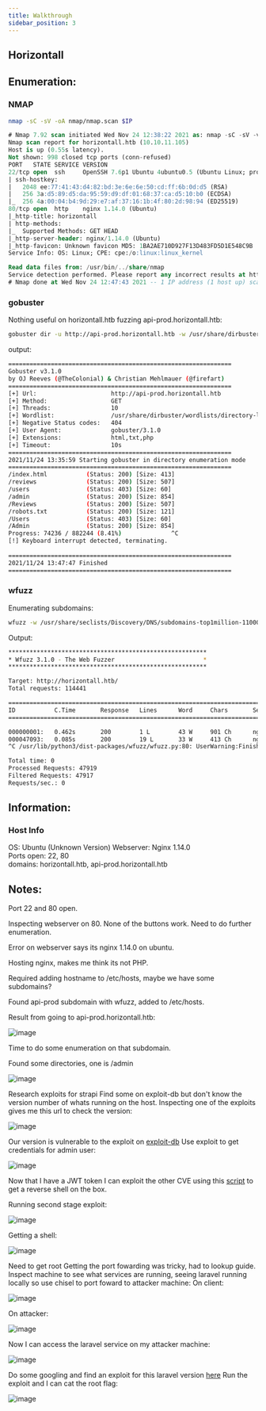 ```yaml
---
title: Walkthrough
sidebar_position: 3
---
```


## Horizontall
## Enumeration:
### NMAP
```bash
nmap -sC -sV -oA nmap/nmap.scan $IP
```
```sql
# Nmap 7.92 scan initiated Wed Nov 24 12:38:22 2021 as: nmap -sC -sV -v -oA nmap/nmap.init 10.10.11.105
Nmap scan report for horizontall.htb (10.10.11.105)
Host is up (0.55s latency).
Not shown: 998 closed tcp ports (conn-refused)
PORT   STATE SERVICE VERSION
22/tcp open  ssh     OpenSSH 7.6p1 Ubuntu 4ubuntu0.5 (Ubuntu Linux; protocol 2.0)
| ssh-hostkey: 
|   2048 ee:77:41:43:d4:82:bd:3e:6e:6e:50:cd:ff:6b:0d:d5 (RSA)
|   256 3a:d5:89:d5:da:95:59:d9:df:01:68:37:ca:d5:10:b0 (ECDSA)
|_  256 4a:00:04:b4:9d:29:e7:af:37:16:1b:4f:80:2d:98:94 (ED25519)
80/tcp open  http    nginx 1.14.0 (Ubuntu)
|_http-title: horizontall
| http-methods: 
|_  Supported Methods: GET HEAD
|_http-server-header: nginx/1.14.0 (Ubuntu)
|_http-favicon: Unknown favicon MD5: 1BA2AE710D927F13D483FD5D1E548C9B
Service Info: OS: Linux; CPE: cpe:/o:linux:linux_kernel

Read data files from: /usr/bin/../share/nmap
Service detection performed. Please report any incorrect results at https://nmap.org/submit/ .
# Nmap done at Wed Nov 24 12:47:43 2021 -- 1 IP address (1 host up) scanned in 561.34 seconds
```
### gobuster
Nothing useful on horizontall.htb
fuzzing api-prod.horizontall.htb:
```bash
gobuster dir -u http://api-prod.horizontall.htb -w /usr/share/dirbuster/wordlists/directory-list-2.3-medium.txt -x html,txt,php
```
output:
```bash
===============================================================
Gobuster v3.1.0
by OJ Reeves (@TheColonial) & Christian Mehlmauer (@firefart)
===============================================================
[+] Url:                     http://api-prod.horizontall.htb
[+] Method:                  GET
[+] Threads:                 10
[+] Wordlist:                /usr/share/dirbuster/wordlists/directory-list-2.3-medium.txt
[+] Negative Status codes:   404
[+] User Agent:              gobuster/3.1.0
[+] Extensions:              html,txt,php
[+] Timeout:                 10s
===============================================================
2021/11/24 13:35:59 Starting gobuster in directory enumeration mode
===============================================================
/index.html           (Status: 200) [Size: 413]
/reviews              (Status: 200) [Size: 507]
/users                (Status: 403) [Size: 60] 
/admin                (Status: 200) [Size: 854]
/Reviews              (Status: 200) [Size: 507]
/robots.txt           (Status: 200) [Size: 121]
/Users                (Status: 403) [Size: 60] 
/Admin                (Status: 200) [Size: 854]
Progress: 74236 / 882244 (8.41%)              ^C
[!] Keyboard interrupt detected, terminating.
                                               
===============================================================
2021/11/24 13:47:47 Finished
===============================================================

```
### wfuzz
Enumerating subdomains:
```bash
wfuzz -w /usr/share/seclists/Discovery/DNS/subdomains-top1million-110000.txt -u http://horizontall.htb --hc 301 -v -c -H "HOST:FUZZ.horizontall.htb"
```
Output:
```bash
********************************************************
* Wfuzz 3.1.0 - The Web Fuzzer                         *
********************************************************

Target: http://horizontall.htb/
Total requests: 114441

====================================================================================================================================================
ID           C.Time       Response   Lines      Word     Chars       Server                           Redirect                         Payload                                      
====================================================================================================================================================

000000001:   0.462s       200        1 L        43 W     901 Ch      nginx/1.14.0 (Ubuntu)                                             "www - www"                                  
000047093:   0.085s       200        19 L       33 W     413 Ch      nginx/1.14.0 (Ubuntu)                                             "api-prod - api-prod"                        
^C /usr/lib/python3/dist-packages/wfuzz/wfuzz.py:80: UserWarning:Finishing pending requests...

Total time: 0
Processed Requests: 47919
Filtered Requests: 47917
Requests/sec.: 0

```
## Information:
### Host Info
OS: Ubuntu (Unknown Version) 
Webserver: Nginx 1.14.0  
Ports open: 22, 80  
domains: horizontall.htb, api-prod.horizontall.htb  


## Notes:
Port 22 and 80 open.

Inspecting webserver on 80. None of the buttons work. Need to do 
further enumeration.

Error on webserver says its nginx 1.14.0 on ubuntu.

Hosting nginx, makes me think its not PHP.

Required adding hostname to /etc/hosts, maybe we have some subdomains?

Found api-prod subdomain with wfuzz, added to /etc/hosts.

Result from going to api-prod.horizontall.htb:
  
![image](/img/horizontall/welcome.png)

Time to do some enumeration on that subdomain.

Found some directories, one is /admin
  
![image](/img/horizontall/admin.png)  

Research exploits for strapi
Find some on exploit-db but don't know the version number of whats running on the host.
Inspecting one of the exploits gives me this url to check the version:
  
![image](/img/horizontall/version.png)

Our version is vulnerable to the exploit on [exploit-db](https://www.exploit-db.com/exploits/50239)
Use exploit to get credentials for admin user:
  
![image](/img/horizontall/admin_creds.png)

Now that I have a JWT token I can exploit the other CVE using this [script](https://github.com/z9fr/CVE-2019-19609/blob/main/exploit.py) to get a reverse shell on the box.

Running second stage exploit:
  
![image](/img/horizontall/second_stage.png)

Getting a shell:
  
![image](/img/horizontall/init_shell.png)

Need to get root
Getting the port fowarding was tricky, had to lookup guide.
Inspect machine to see what services are running, seeing laravel running locally so use chisel to port foward to attacker machine:
On client:
  
![image](/img/horizontall/chisel_client.png)

On attacker:
  
![image](/img/horizontall/chisel_server.png)

Now I can access the laravel service on my attacker machine:
  
![image](/img/horizontall/laravel.png)

Do some googling and find an exploit for this laravel version [here](https://github.com/nth347/CVE-2021-3129_exploit)
Run the exploit and I can cat the root flag:
  
![image](/img/horizontall/root_flag.png)